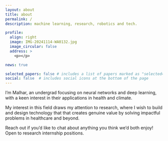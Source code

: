 ```yaml
---
layout: about
title: about
permalink: /
description: machine learning, research, robotics and tech.

profile:
  align: right
  image: IMG-20241114-WA0132.jpg
  image_circular: false
  address: >
    <p></p>

news: true

selected_papers: false # includes a list of papers marked as "selected={true}"
social: false  # includes social icons at the bottom of the page
---
```

I’m Malhar, an undergrad focusing on neural networks and deep learning, with a keen interest in their applications in health and climate.

My interest in this field draws my attention to research, where I wish to build and design technology that that creates genuine value by solving impactful problems in healthcare and beyond. 

Reach out if you’d like to chat about anything you think we’d both enjoy! Open to research internship positions.
